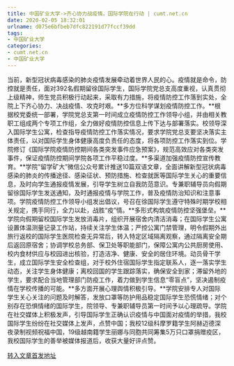 ```yaml
---
title: 中国矿业大学->齐心协力战疫情，国际学院在行动 | cumt.net.cn
date: 2020-02-05 18:32:01
urlname: d075e6bfbeb7dfc822191d77fccf39dd
tags: 
- 中国矿业大学
categories:
- cumt.net.cn
- 中国矿业大学
---
```

当前，新型冠状病毒感染的肺炎疫情发展牵动着世界人民的心。疫情就是命令，防控就是责任，面对392名假期留徐国际学生，国际学院党总支高度重视，认真贯彻上级精神，师生党员积极行动起来，采取有力措施，将疫情防控工作落到实处，全院上下齐心协力、决战疫情、攻克时艰。**多方位科学谋划疫情防控工作。**根据校党委统一部署，学院党总支第一时间成立疫情防控工作领导小组，并由相关教职工组成两个专项工作组，全力做好疫情防控信息上传下达与部署落实。校领导深入国际学生公寓，检查指导疫情防控工作落实情况，要求学院党总支要坚决落实主体责任，以对国际学生身体健康高度负责任的态度，将各项防控工作落实到位。学院修订《国际学院疫情防控期间各类突发事件应急预案》，规范高效应对各类突发事件，保证疫情防控期间学院各项工作平稳过度。**多渠道加强疫情防控宣传教育。**学院“留学矿大”微信公众号累计推送10篇双语文章，全面讲解新型冠状病毒感染的肺炎的传播途径、感染征状、预防措施、检查就医等国际学生关心的重要信息，及时向学生通报疫情发展，引导学生树立自我防范意识。专兼职辅导员向假期留徐国际学生发送通知，及时通报疫情与学院工作，普及疫情防治知识和注意事项。学院疫情防控工作领导小组发出倡议，号召在徐国际学生遵守特殊时期学校相关规定，携手同行，全力以赴，战胜“疫”情。**多形式构筑疫情防控坚强堡垒。**学院向假期留校国际学生发放消毒片，组织开展宿舍内清洁消毒；在国际学生公寓设置体温测量记录工作站，持续关注学生体温；严控公寓门禁管理，明令假期外出旅行返校的国际学生医院检查无异常后，转入特定区域隔离观察，通过隔离安全期后返回原宿舍；协调学校总务部、保卫处等职能部门，保障公寓内公共厨房使用、校内食材供应与校园进出核验，打造洁净、健康、安全的居住环境。动员骨干学生，成立国际学生安全检查组，对于校外住宿国际学生指定联系人，逐一落实学生动态，关注学生身体健康；离校回国的学生跟踪落实，确保安全到家；滞留外地的学生，要求配合当地管理部门防疫工作，着力做到学生信息“零盲点”，坚决遏制疫情在学校传播的可能。**多方面开展心理舆情积极引导。**学院安排专人对国际学生关心关注的问题及时解答，发放口罩等防护用品稳定国际学生恐慌情绪；对个别存在恐惧情绪的国际学生，院领导、专兼职辅导员第一时间予以心理疏导。学院在社交媒体上积极发声，引导国际学生正确认识疫情与中国面对疫情的举措，我校国际学生纷纷在社交媒体上发声，点赞中国；我校12级科摩罗籍学生阿赫迈德深夜录制视频祝福中国，19级越南籍学生丽娜与同胞共同筹集5万只口罩捐赠疫区，我校国际学生的善举被媒体报道后，收获大量好评点赞。



[转入文章首发地址](http://xwzx.cumt.edu.cn/85/d3/c523a558547/page.htm)